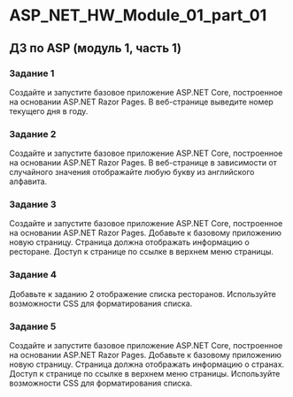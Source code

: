 # ASP_NET_HW_Module_01_part_01
## ДЗ по ASP (модуль 1, часть 1) 

### Задание 1
Создайте и запустите базовое приложение ASP.NET Core, построенное на основании ASP.NET Razor Pages. В веб-странице выведите номер текущего дня в году.

### Задание 2
Создайте и запустите базовое приложение ASP.NET Core, построенное на основании ASP.NET Razor Pages. В веб-странице в зависимости от случайного значения отображайте любую букву из английского алфавита.

### Задание 3
Создайте и запустите базовое приложение ASP.NET Core, построенное на основании ASP.NET Razor Pages. Добавьте к базовому приложению новую страницу. Страница должна отображать информацию о ресторане. Доступ к странице по ссылке в верхнем меню страницы.

### Задание 4
Добавьте к заданию 2 отображение списка ресторанов. Используйте возможности CSS для форматирования списка.

### Задание 5
Создайте и запустите базовое приложение ASP.NET Core, построенное на основании ASP.NET Razor Pages. Добавьте к базовому приложению новую страницу. Страница должна отображать информацию о странах. Доступ к странице по ссылке в верхнем меню страницы. Используйте возможности CSS для форматирования списка.
